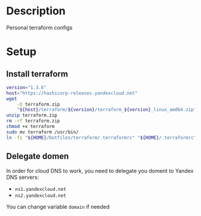 # Description

Personal terraform configs

# Setup

## Install terraform

```bash
version="1.3.6"
host="https://hashicorp-releases.yandexcloud.net"
wget                                                                    \
    -O terraform.zip                                                    \
    "${host}/terraform/${version}/terraform_${version}_linux_amd64.zip"
unzip terraform.zip
rm -rf terraform.zip
chmod +x terraform
sudo mv terraform /usr/bin/
ln -fs "${HOME}/Dotfiles/terraform/.terraformrc" "${HOME}/.terraformrc"
```

## Delegate domen

In order for cloud DNS to work, you need to delegate you doment to Yandex DNS servers:

- `ns1.yandexcloud.net`
- `ns2.yandexcloud.net`

You can change variable `domain` if needed
